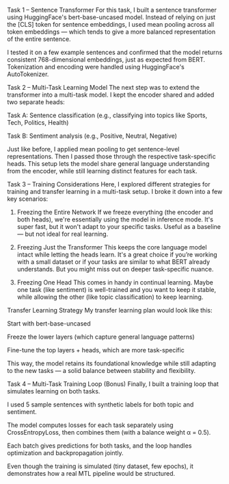 Task 1 – Sentence Transformer
For this task, I built a sentence transformer using HuggingFace's bert-base-uncased model. Instead of relying on just the [CLS] token for sentence embeddings, I used mean pooling across all token embeddings — which tends to give a more balanced representation of the entire sentence.

I tested it on a few example sentences and confirmed that the model returns consistent 768-dimensional embeddings, just as expected from BERT. Tokenization and encoding were handled using HuggingFace's AutoTokenizer.

Task 2 – Multi-Task Learning Model
The next step was to extend the transformer into a multi-task model. I kept the encoder shared and added two separate heads:

Task A: Sentence classification (e.g., classifying into topics like Sports, Tech, Politics, Health)

Task B: Sentiment analysis (e.g., Positive, Neutral, Negative)

Just like before, I applied mean pooling to get sentence-level representations. Then I passed those through the respective task-specific heads. This setup lets the model share general language understanding from the encoder, while still learning distinct features for each task.

Task 3 – Training Considerations
Here, I explored different strategies for training and transfer learning in a multi-task setup. I broke it down into a few key scenarios:

1. Freezing the Entire Network
   If we freeze everything (the encoder and both heads), we're essentially using the model in inference mode. It's super fast, but it won't adapt to your specific tasks. Useful as a baseline — but not ideal for real learning.

2. Freezing Just the Transformer
   This keeps the core language model intact while letting the heads learn. It's a great choice if you’re working with a small dataset or if your tasks are similar to what BERT already understands. But you might miss out on deeper task-specific nuance.

3. Freezing One Head
   This comes in handy in continual learning. Maybe one task (like sentiment) is well-trained and you want to keep it stable, while allowing the other (like topic classification) to keep learning.

Transfer Learning Strategy
My transfer learning plan would look like this:

Start with bert-base-uncased

Freeze the lower layers (which capture general language patterns)

Fine-tune the top layers + heads, which are more task-specific

This way, the model retains its foundational knowledge while still adapting to the new tasks — a solid balance between stability and flexibility.

Task 4 – Multi-Task Training Loop (Bonus)
Finally, I built a training loop that simulates learning on both tasks.

I used 5 sample sentences with synthetic labels for both topic and sentiment.

The model computes losses for each task separately using CrossEntropyLoss, then combines them (with a balance weight α = 0.5).

Each batch gives predictions for both tasks, and the loop handles optimization and backpropagation jointly.

Even though the training is simulated (tiny dataset, few epochs), it demonstrates how a real MTL pipeline would be structured.
